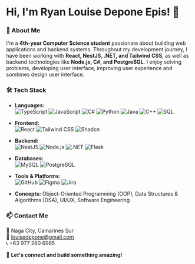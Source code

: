 # Hi, I'm Ryan Louise Depone Epis! 👋

### 🚀 About Me
I'm a **4th-year Computer Science student** passionate about building web applications and backend systems. Throughout my development journey, I have been working with **React, NestJS, .NET, and Tailwind CSS**, as well as backend technologies like **Node.js, C#, and PostgreSQL**. I enjoy solving problems, developing user interface, improving user experience and somtimes design user interface.


### 🛠️ Tech Stack
- **Languages:**  
  ![TypeScript](https://img.shields.io/badge/-TypeScript-3178C6?style=flat-square&logo=typescript&logoColor=white) 
  ![JavaScript](https://img.shields.io/badge/-JavaScript-F7DF1E?style=flat-square&logo=javascript&logoColor=black) 
  ![C#](https://img.shields.io/badge/-C%23-239120?style=flat-square&logo=c-sharp&logoColor=white) 
  ![Python](https://img.shields.io/badge/-Python-3776AB?style=flat-square&logo=python&logoColor=white) 
  ![Java](https://img.shields.io/badge/-Java-007396?style=flat-square&logo=java&logoColor=white) 
  ![C++](https://img.shields.io/badge/-C%2B%2B-00599C?style=flat-square&logo=c%2B%2B&logoColor=white) 
  ![SQL](https://img.shields.io/badge/-SQL-4479A1?style=flat-square&logo=mysql&logoColor=white)

- **Frontend:**  
  ![React](https://img.shields.io/badge/-React-61DAFB?style=flat-square&logo=react&logoColor=black) 
  ![Tailwind CSS](https://img.shields.io/badge/-TailwindCSS-38B2AC?style=flat-square&logo=tailwind-css&logoColor=white) 
  ![Shadcn](https://img.shields.io/badge/-Shadcn-18181B?style=flat-square&logo=shadcn&logoColor=white)

- **Backend:**  
  ![NestJS](https://img.shields.io/badge/-NestJS-E0234E?style=flat-square&logo=nestjs&logoColor=white) 
  ![Node.js](https://img.shields.io/badge/-Node.js-339933?style=flat-square&logo=node.js&logoColor=white) 
  ![.NET](https://img.shields.io/badge/-.NET-512BD4?style=flat-square&logo=dotnet&logoColor=white) 
  ![Flask](https://img.shields.io/badge/-Flask-000000?style=flat-square&logo=flask&logoColor=white)

- **Databases:**  
  ![MySQL](https://img.shields.io/badge/-MySQL-4479A1?style=flat-square&logo=mysql&logoColor=white) 
  ![PostgreSQL](https://img.shields.io/badge/-PostgreSQL-4169E1?style=flat-square&logo=postgresql&logoColor=white)

- **Tools & Platforms:**  
  ![GitHub](https://img.shields.io/badge/-GitHub-181717?style=flat-square&logo=github&logoColor=white) 
  ![Figma](https://img.shields.io/badge/-Figma-F24E1E?style=flat-square&logo=figma&logoColor=white) 
  ![Jira](https://img.shields.io/badge/-Jira-0052CC?style=flat-square&logo=jira&logoColor=white)

- **Concepts:** Object-Oriented Programming (OOP), Data Structures & Algorithms (DSA), UI/UX, Software Engineering

### 📫 Contact Me
📍 Naga City, Camarines Sur  
📧 louisedepone@gmail.com  
📞 +63 977 280 6985  

📌 **Let's connect and build something amazing!**

